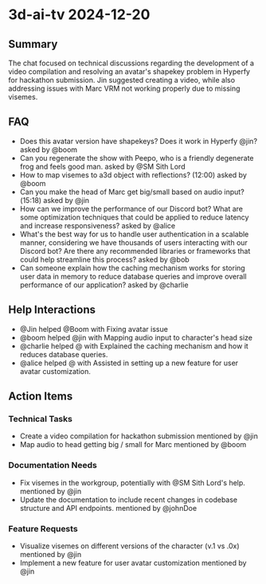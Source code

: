 # 3d-ai-tv 2024-12-20

## Summary
The chat focused on technical discussions regarding the development of a video compilation and resolving an avatar's shapekey problem in Hyperfy for hackathon submission. Jin suggested creating a video, while also addressing issues with Marc VRM not working properly due to missing visemes.

## FAQ
- Does this avatar version have shapekeys? Does it work in Hyperfy @jin? asked by @boom
- Can you regenerate the show with Peepo, who is a friendly degenerate frog and feels good man. asked by @SM Sith Lord
- How to map visemes to a3d object with reflections? (12:00) asked by @boom
- Can you make the head of Marc get big/small based on audio input?(15:18) asked by @jin
- How can we improve the performance of our Discord bot? What are some optimization techniques that could be applied to reduce latency and increase responsiveness? asked by @alice
- What's the best way for us to handle user authentication in a scalable manner, considering we have thousands of users interacting with our Discord bot? Are there any recommended libraries or frameworks that could help streamline this process? asked by @bob
- Can someone explain how the caching mechanism works for storing user data in memory to reduce database queries and improve overall performance of our application? asked by @charlie

## Help Interactions
- @Jin helped @Boom with Fixing avatar issue
- @boom helped @jin with Mapping audio input to character's head size
- @charlie helped @ with Explained the caching mechanism and how it reduces database queries.
- @alice helped @ with Assisted in setting up a new feature for user avatar customization.

## Action Items

### Technical Tasks
- Create a video compilation for hackathon submission mentioned by @jin
- Map audio to head getting big / small for Marc mentioned by @boom

### Documentation Needs
- Fix visemes in the workgroup, potentially with @SM Sith Lord's help. mentioned by @jin
- Update the documentation to include recent changes in codebase structure and API endpoints. mentioned by @johnDoe

### Feature Requests
- Visualize visemes on different versions of the character (v.1 vs .0x) mentioned by @jin
- Implement a new feature for user avatar customization mentioned by @jin